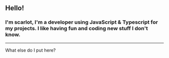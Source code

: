 ## Hello!
### I'm scarlot, I'm a developer using JavaScript & Typescript for my projects. I like having fun and coding new stuff I don't know.

---
What else do I put here?
